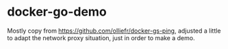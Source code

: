 # docker-go-demo

Mostly copy from https://github.com/olliefr/docker-gs-ping, adjusted a little to adapt the network proxy situation, just in order to make a demo.
